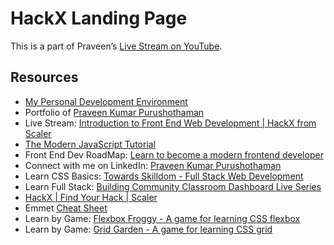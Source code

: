# HackX Landing Page

This is a part of Praveen’s [Live Stream on YouTube](https://rb.gy/crr5ts).

## Resources

- [My Personal Development Environment](https://blog.praveen.science/my-personal-development-environment/)
- Portfolio of [Praveen Kumar Purushothaman](https://praveen.science/)
- Live Stream: [Introduction to Front End Web Development | HackX from Scaler](https://www.youtube.com/watch?v=AOwdHQ1aHAc&list=PLO_Y0rsm7b3a9jKH9LpAVOa-FHsUswKal)
- [The Modern JavaScript Tutorial](https://javascript.info/)
- Front End Dev RoadMap: [Learn to become a modern frontend developer](https://roadmap.sh/frontend)
- Connect with me on LinkedIn: [Praveen Kumar Purushothaman](https://www.linkedin.com/in/praveentech/)
- Learn CSS Basics: [Towards Skilldom - Full Stack Web Development](https://www.youtube.com/playlist?list=PLO_Y0rsm7b3bOGxuK932gbKKQ_azizqnF)
- Learn Full Stack: [Building Community Classroom Dashboard Live Series](https://www.youtube.com/playlist?list=PLO_Y0rsm7b3aHpTGfz9ePAzJeB4aj6H5D)
- [HackX | Find Your Hack | Scaler](https://www.scaler.com/event/hackx)
- Emmet [Cheat Sheet](https://docs.emmet.io/cheat-sheet/)
- Learn by Game: [Flexbox Froggy - A game for learning CSS flexbox](https://flexboxfroggy.com/)
- Learn by Game: [Grid Garden - A game for learning CSS grid](https://cssgridgarden.com/)

